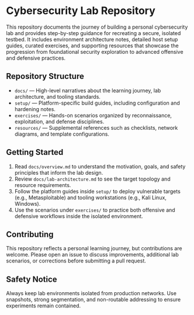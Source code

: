 # Cybersecurity Lab Repository

This repository documents the journey of building a personal cybersecurity lab and provides step-by-step guidance for recreating a secure, isolated testbed. It includes environment architecture notes, detailed host setup guides, curated exercises, and supporting resources that showcase the progression from foundational security exploration to advanced offensive and defensive practices.

## Repository Structure

- `docs/` &mdash; High-level narratives about the learning journey, lab architecture, and tooling standards.
- `setup/` &mdash; Platform-specific build guides, including configuration and hardening notes.
- `exercises/` &mdash; Hands-on scenarios organized by reconnaissance, exploitation, and defense disciplines.
- `resources/` &mdash; Supplemental references such as checklists, network diagrams, and template configurations.

## Getting Started

1. Read `docs/overview.md` to understand the motivation, goals, and safety principles that inform the lab design.
2. Review `docs/lab-architecture.md` to see the target topology and resource requirements.
3. Follow the platform guides inside `setup/` to deploy vulnerable targets (e.g., Metasploitable) and tooling workstations (e.g., Kali Linux, Windows).
4. Use the scenarios under `exercises/` to practice both offensive and defensive workflows inside the isolated environment.

## Contributing

This repository reflects a personal learning journey, but contributions are welcome. Please open an issue to discuss improvements, additional lab scenarios, or corrections before submitting a pull request.

## Safety Notice

Always keep lab environments isolated from production networks. Use snapshots, strong segmentation, and non-routable addressing to ensure experiments remain contained.
